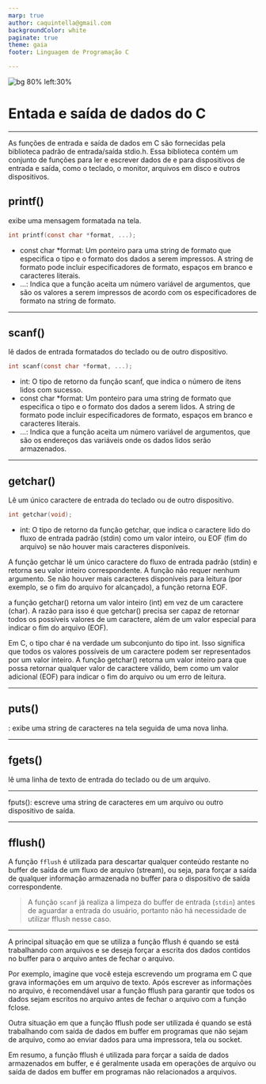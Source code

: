 ```yaml
---
marp: true
author: caquintella@gmail.com
backgroundColor: white
paginate: true
theme: gaia
footer: Linguagem de Programação C

---
```


![bg 80% left:30%](https://www.uva.br/wp-content/themes/uva-theme/dist/images/header_logo.svg)

<!-- _class: lead -->

# Entada e saída de dados do C #

---

As funções de entrada e saída de dados em C são fornecidas pela biblioteca padrão de entrada/saída stdio.h. Essa biblioteca contém um conjunto de funções para ler e escrever dados de e para dispositivos de entrada e saída, como o teclado, o monitor, arquivos em disco e outros dispositivos.



## printf() ##

exibe uma mensagem formatada na tela.

```c
int printf(const char *format, ...);
```
- const char *format: Um ponteiro para uma string de formato que especifica o tipo e o formato dos dados a serem impressos. A string de formato pode incluir especificadores de formato, espaços em branco e caracteres literais.
- ...: Indica que a função aceita um número variável de argumentos, que são os valores a serem impressos de acordo com os especificadores de formato na string de formato.
---

## scanf() ##

lê dados de entrada formatados do teclado ou de outro dispositivo.

```c
int scanf(const char *format, ...);
```

- int: O tipo de retorno da função scanf, que indica o número de itens lidos com sucesso.
- const char *format: Um ponteiro para uma string de formato que especifica o tipo e o formato dos dados a serem lidos. A string de formato pode incluir especificadores de formato, espaços em branco e caracteres literais.
- ...: Indica que a função aceita um número variável de argumentos, que são os endereços das variáveis onde os dados lidos serão armazenados.

---
## getchar() ##

Lê um único caractere de entrada do teclado ou de outro dispositivo.

```c
int getchar(void);
```

- int: O tipo de retorno da função getchar, que indica o caractere lido do fluxo de entrada padrão (stdin) como um valor inteiro, ou EOF (fim do arquivo) se não houver mais caracteres disponíveis.

A função getchar lê um único caractere do fluxo de entrada padrão (stdin) e retorna seu valor inteiro correspondente. A função não requer nenhum argumento. Se não houver mais caracteres disponíveis para leitura (por exemplo, se o fim do arquivo for alcançado), a função retorna EOF.

a função getchar() retorna um valor inteiro (int) em vez de um caractere (char). A razão para isso é que getchar() precisa ser capaz de retornar todos os possíveis valores de um caractere, além de um valor especial para indicar o fim do arquivo (EOF).

Em C, o tipo char é na verdade um subconjunto do tipo int. Isso significa que todos os valores possíveis de um caractere podem ser representados por um valor inteiro. A função getchar() retorna um valor inteiro para que possa retornar qualquer valor de caractere válido, bem como um valor adicional (EOF) para indicar o fim do arquivo ou um erro de leitura.

---

## puts() ##

: exibe uma string de caracteres na tela seguida de uma nova linha.

---

## fgets() ##

lê uma linha de texto de entrada do teclado ou de um arquivo.

---

fputs(): escreve uma string de caracteres em um arquivo ou outro dispositivo de saída.

---

## fflush() ##

A função `fflush` é utilizada para descartar qualquer conteúdo restante no buffer de saída de um fluxo de arquivo (stream), ou seja, para forçar a saída de qualquer informação armazenada no buffer para o dispositivo de saída correspondente.

> A função `scanf` já realiza a limpeza do buffer de entrada (`stdin`) antes de aguardar a entrada do usuário, portanto não há necessidade de utilizar fflush nesse caso.

---

A principal situação em que se utiliza a função fflush é quando se está trabalhando com arquivos e se deseja forçar a escrita dos dados contidos no buffer para o arquivo antes de fechar o arquivo.

Por exemplo, imagine que você esteja escrevendo um programa em C que grava informações em um arquivo de texto. Após escrever as informações no arquivo, é recomendável usar a função fflush para garantir que todos os dados sejam escritos no arquivo antes de fechar o arquivo com a função fclose.

Outra situação em que a função fflush pode ser utilizada é quando se está trabalhando com saída de dados em buffer em programas que não sejam de arquivo, como ao enviar dados para uma impressora, tela ou socket.

Em resumo, a função fflush é utilizada para forçar a saída de dados armazenados em buffer, e é geralmente usada em operações de arquivo ou saída de dados em buffer em programas não relacionados a arquivos.
